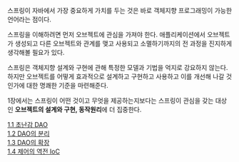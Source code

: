 스프링이 자바에서 가장 중요하게 가치를 두는 것은 바로 객체지향 프로그래밍이 가능한 언어라는 점이다.

스프링을 이해하려면 먼저 오브젝트에 관심을 가져야 한다. 애플리케이션에서 오브젝트가 생성되고 다른 오브젝트와 관계를 맺고 사용되고 소멸하기까지의 전 과정을 진지하게 생각해볼 필요가 있다.

스프링은 객체지향 설계와 구현에 관해 특정한 모델과 기법을 억지로 강요하지 않는다. 하지만 오브젝트를 어떻게 효과적으로 설계하고 구현하고 사용하고 이를 개선해 나갈 것인가에 대한 명쾌한 기준을 마련해준다.

1장에서는 스프링이 어떤 것이고 무엇을 제공하는지보다는 스프링이 관심을 갖는 대상인 **오브젝트의 설계와 구현, 동작원리**에 더 집중한다.

[1.1 초난감 DAO](1/1.1_초난감_DAO.md) <br>
[1.2 DAO의 분리](1/1.2_DAO_분리.md) <br>
[1.3 DAO의 확장](1/1.3_DAO의_확장.md) <br>
[1.4 제어의 역전 IoC](1/1.4_제어의_역전_IoC.md) <br>




